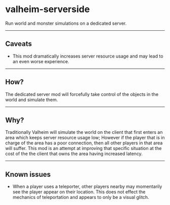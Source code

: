 # valheim-serverside

Run world and monster simulations on a dedicated server.

-------
Caveats
-------
- This mod dramatically increases server resource usage and may lead to an even worse experience.

----
How?
----
The dedicated server mod will forcefully take control of the objects in the world and simulate them.

----
Why?
----
Traditionally Valheim will simulate the world on the client that first enters an area which keeps server resource usage low; However if the player that is in charge of the area has a poor connection, then all other players in that area will suffer. This mod is an attempt at improving that specific situation at the cost of the the client that owns the area having increased latency.

------------
Known issues
------------
- When a player uses a teleporter, other players nearby may momentarily see the player appear on their location. This does not effect the mechanics of teleportation and appears to only be a visual glitch.
